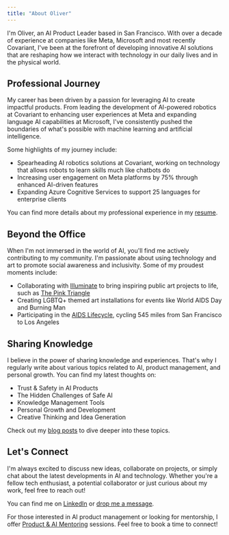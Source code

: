 ```yaml
---
title: "About Oliver"
---
```


I'm Oliver, an AI Product Leader based in San Francisco. With over a decade of experience at companies like Meta, Microsoft and most recently Covariant, I've been at the forefront of developing innovative AI solutions that are reshaping how we interact with technology in our daily lives and in the physical world.

## Professional Journey

My career has been driven by a passion for leveraging AI to create impactful products. From leading the development of AI-powered robotics at Covariant to enhancing user experiences at Meta and expanding language AI capabilities at Microsoft, I've consistently pushed the boundaries of what's possible with machine learning and artificial intelligence.

Some highlights of my journey include:

-   Spearheading AI robotics solutions at Covariant, working on technology that allows robots to learn skills much like chatbots do
-   Increasing user engagement on Meta platforms by 75% through enhanced AI-driven features
- Expanding Azure Cognitive Services to support 25 languages for enterprise clients

You can find more details about my professional experience in my [resume](https://newth.ai/content/files/2024/08/Oliver-Grosvenor-Newth-Resume-1.pdf).

## Beyond the Office

When I'm not immersed in the world of AI, you'll find me actively contributing to my community. I'm passionate about using technology and art to promote social awareness and inclusivity. Some of my proudest moments include:

-   Collaborating with [Illuminate](https://illuminate.org/?ref=newth.ai) to bring inspiring public art projects to life, such as [The Pink Triangle](https://illuminate.org/projects/the-pink-triangle/?ref=newth.ai)
-   Creating LGBTQ+ themed art installations for events like World AIDS Day and Burning Man
- Participating in the [AIDS Lifecycle](https://www.aidslifecycle.org/?ref=newth.ai), cycling 545 miles from San Francisco to Los Angeles

## Sharing Knowledge

I believe in the power of sharing knowledge and experiences. That's why I regularly write about various topics related to AI, product management, and personal growth. You can find my latest thoughts on:

-   Trust & Safety in AI Products
-   The Hidden Challenges of Safe AI
-   Knowledge Management Tools
-   Personal Growth and Development
- Creative Thinking and Idea Generation

Check out my [blog posts](https://newth.ai/) to dive deeper into these topics.

## Let's Connect

I'm always excited to discuss new ideas, collaborate on projects, or simply chat about the latest developments in AI and technology. Whether you're a fellow tech enthusiast, a potential collaborator or just curious about my work, feel free to reach out!

You can find me on [LinkedIn](https://linkedin.com/in/newth?ref=newth.ai) or [drop me a message](https://newth.ai/contact/).

For those interested in AI product management or looking for mentorship, I offer [Product & AI Mentoring](https://newth.ai/mentoring/) sessions. Feel free to book a time to connect!